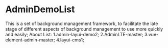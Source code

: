 # AdminDemoList
This is a set of background management framework, to facilitate the late stage of different aspects of background management to use more quickly and easily;
About List:
  1.admin-layui-demo2;
  2.AdminLTE-master;
  3.vue-element-admin-master;
  4.layui-cms1;
